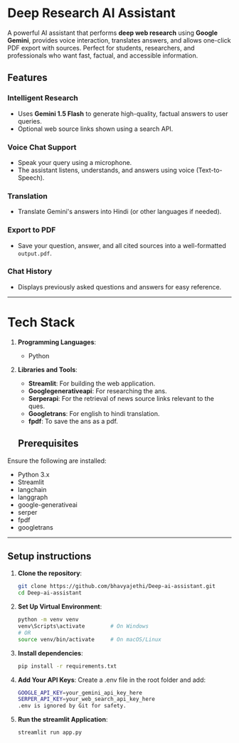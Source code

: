 # **Deep Research AI Assistant**

A powerful AI assistant that performs **deep web research** using **Google Gemini**, provides voice interaction, translates answers, and allows one-click PDF export with sources. Perfect for students, researchers, and professionals who want fast, factual, and accessible information.

## **Features**
### Intelligent Research
- Uses **Gemini 1.5 Flash** to generate high-quality, factual answers to user queries.
- Optional web source links shown using a search API.

### Voice Chat Support
- Speak your query using a microphone.
- The assistant listens, understands, and answers using voice (Text-to-Speech).
  
### Translation
- Translate Gemini's answers into Hindi (or other languages if needed).

### Export to PDF
- Save your question, answer, and all cited sources into a well-formatted `output.pdf`.

### Chat History
- Displays previously asked questions and answers for easy reference.

---


# **Tech Stack**

1. **Programming Languages**: 
   - Python

2. **Libraries and Tools**:
   - **Streamlit**: For building the web application.
   - **Googlegenerativeapi**: For researching the ans.
   - **Serperapi**: For the retrieval of news source links relevant to the ques.
   - **Googletrans**: For english to hindi translation.
   - **fpdf**: To save the ans as a pdf.
  
   ## **Prerequisites**

Ensure the following are installed:

- Python 3.x
- Streamlit
- langchain
- langgraph
- google-generativeai
- serper
- fpdf
- googletrans

  
---

## **Setup instructions**

1. **Clone the repository**:  
   ```bash
   git clone https://github.com/bhavyajethi/Deep-ai-assistant.git
   cd Deep-ai-assistant

2. **Set Up Virtual Environment**:  
   ```bash
   python -m venv venv
   venv\Scripts\activate        # On Windows
   # OR
   source venv/bin/activate     # On macOS/Linux


3. **Install dependencies**:  
   ```bash
   pip install -r requirements.txt
   
4. **Add Your API Keys**:
Create a .env file in the root folder and add:
   ```bash
   GOOGLE_API_KEY=your_gemini_api_key_here
   SERPER_API_KEY=your_web_search_api_key_here     
   .env is ignored by Git for safety.

5. **Run the streamlit Application**:  
   ```bash
   streamlit run app.py
